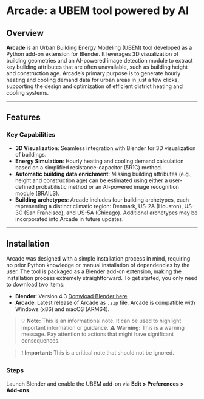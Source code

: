 # Arcade: a UBEM tool powered by AI

## Overview
**Arcade** is an Urban Building Energy Modeling (UBEM) tool developed as a Python add-on extension for Blender. It leverages 3D visualization of building geometries and an AI-powered image detection module to extract key building attributes that are often unavailable, such as building height and construction age. Arcade’s primary purpose is to generate hourly heating and cooling demand data for urban areas in just a few clicks, supporting the design and optimization of efficient district heating and cooling systems. 

---

## Features
### Key Capabilities
- **3D Visualization**: Seamless integration with Blender for 3D visualization of buildings.
- **Energy Simulation**: Hourly heating and cooling demand calculation based on a simplified resistance-capacitor (5R1C) method.
- **Automatic building data enrichment**: Missing building attributes (e.g., height and construction age) can be estimated using either a user-defined probabilistic method or an AI-powered image recognition module (BRAILS).
- **Building archetypes**: Arcade includes four building archetypes, each representing a distinct climatic region: Denmark, US-2A (Houston), US-3C (San Francisco), and US-5A (Chicago). Additional archetypes may be incorporated into Arcade in future updates.

---

## Installation
Arcade was designed with a simple installation process in mind, requiring no prior Python knowledge or manual installation of dependencies by the user. The tool is packaged as a Blender add-on extension, making the installation process extremely straightforward. To get started, you only need to download two items:

- **Blender**: Version 4.3 [Donwload Blender here](https://blender.org)
- **Arcade**: Latest release of Arcade as `.zip` file. Arcade is compatible with Windows (x86) and macOS (ARM64).

> 💡 **Note:** This is an informational note. It can be used to highlight important information or guidance.
> ⚠️ **Warning:** This is a warning message. Pay attention to actions that might have significant consequences.

> ❗ **Important:** This is a critical note that should not be ignored.

### Steps
Launch Blender and enable the UBEM add-on via **Edit > Preferences > Add-ons**.
